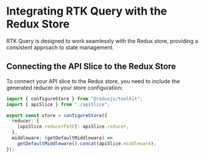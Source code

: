 # Integrating RTK Query with the Redux Store

RTK Query is designed to work seamlessly with the Redux store, providing a consistent approach to state management.

## Connecting the API Slice to the Redux Store

To connect your API slice to the Redux store, you need to include the generated reducer in your store configuration:

```ts
import { configureStore } from "@reduxjs/toolkit";
import { apiSlice } from "./apiSlice";

export const store = configureStore({
  reducer: {
    [apiSlice.reducerPath]: apiSlice.reducer,
  },
  middleware: (getDefaultMiddleware) =>
    getDefaultMiddleware().concat(apiSlice.middleware),
});
```

